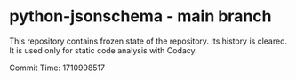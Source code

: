 # python-jsonschema - main branch

This repository contains frozen state of the repository.
Its history is cleared. It is used only for static code
analysis with Codacy.

Commit Time: 1710998517